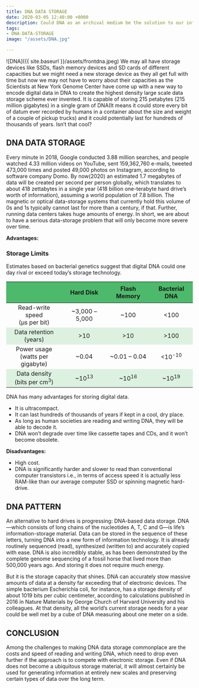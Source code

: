 ```yaml
---
title: DNA DATA STORAGE
date: 2020-03-05 12:40:00 +0000
description: Could DNA as an archival medium be the solution to our information overload?
tags:
- DNA-DATA-STORAGE
image: "/assets/DNA.jpg"

---
```

![DNA]({{ site.baseurl }}/assets/frontdna.jpeg)
We may all have storage devices like SSDs, flash memory devices and SD cards of different capacities
but we might need a new storage device as they all get full with time but now we may not have to worry about their capacities as the Scientists at New York Genome Center have come up with a new way to encode digital data in DNA to create the highest density large scale data storage scheme ever invented. 
It is capable of storing 215 petabytes (215 million gigabytes) in a single gram of DNA(It means it could store every bit of datum ever recorded by humans in a container about the size and weight of a couple of pickup trucks) and it could potentially last for hundreds of thousands of years. 
Isn’t that cool?

## DNA DATA STORAGE
Every minute in 2018, Google conducted 3.88 million searches, and people watched 4.33 million videos on YouTube, sent 159,362,760 e-mails, tweeted 473,000 times and posted 49,000 photos on Instagram, according to software company Domo. 
By now(2020) an estimated 1.7 megabytes of data will be created per second per person globally, which translates to about 418 zettabytes in a single year (418 billion one-terabyte hard drive’s worth of information), assuming a world population of 7.8 billion. 
The magnetic or optical data-storage systems that currently hold this volume of 0s and 1s typically cannot last for more than a century, if that. 
Further, running data centers takes huge amounts of energy. In short, we are about to have a serious data-storage problem that will only become more severe over time.

<p><strong>Advantages:</strong></p>
<h3>Storage Limits</h3>
<p>Estimates based on bacterial genetics suggest that digital DNA could one day rival or exceed today&#8217;s storage technology.</p>
<table width="100%" style="table-layout:fixed;">
<thead>
<tr>
<th style="padding:8px;background-color:#4CB96B;"></th>
<th style="padding:8px;background-color:#4CB96B;">Hard Disk</th>
<th style="padding:8px;background-color:#4CB96B;">Flash Memory</th>
<th style="padding:8px;background-color:#4CB96B;">Bacterial DNA</th>
</tr>
</thead>
<tbody>
<tr style="text-align:center;">
<td>Read-write speed<br />(µs per bit)</td>
<td>~3,000 &#8211; 5,000</td>
<td>~100</td>
<td><100</td>
</tr>
<tr style="text-align:center;">
<td style="background-color:rgba(173,223,182,0.4);">Data retention<br />(years)</td>
<td style="background-color:rgba(173,223,182,0.4);">>10</td>
<td style="background-color:rgba(173,223,182,0.4);">>10</td>
<td style="background-color:rgba(173,223,182,0.4);">>100</td>
</tr>
<tr style="text-align:center;">
<td>Power usage<br />(watts per gigabyte)</td>
<td>~0.04</td>
<td>~0.01 &#8211; 0.04</td>
<td><10<sup>-10</sup></td>
</tr>
<tr style="text-align:center;">
<td style="background-color:rgba(173,223,182,0.4);">Data density<br />(bits per cm<sup>3</sup>)</td>
<td style="background-color:rgba(173,223,182,0.4);">~10<sup>13</sup></td>
<td style="background-color:rgba(173,223,182,0.4);">~10<sup>16</sup></td>
<td style="background-color:rgba(173,223,182,0.4);">~10<sup>19</sup></td>
</tr>
</tbody>
</table>
<p>DNA has many advantages for storing digital data.</p>
<ul>
<li>It is ultracompact.</li>
<li>It can last hundreds of thousands of years if kept in a cool, dry place.</li>
<li>As long as human societies are reading and writing DNA, they will be able to decode it.</li>
<li>DNA won’t degrade over time like cassette tapes and CDs, and it won’t become obsolete.</li>
</ul>
<p><strong>Disadvantages:</strong></p>
<ul>
<li>High cost.</li>
<li>DNA is significantly harder and slower to read than conventional computer transistors i.e., in terms of access speed it is actually less RAM-like than our average computer SSD or spinning magnetic hard-drive.</li>
</ul>

## DNA PATTERN
An alternative to hard drives is progressing: DNA-based data storage. DNA—which consists of long chains of the nucleotides A, T, C and G—is life’s information-storage material. Data can be stored in the sequence of these letters, turning DNA into a new form of information technology. It is already routinely sequenced (read), synthesized (written to) and accurately copied with ease. DNA is also incredibly stable, as has been demonstrated by the complete genome sequencing of a fossil horse that lived more than 500,000 years ago. And storing it does not require much energy.

But it is the storage capacity that shines. DNA can accurately stow massive amounts of data at a density far exceeding that of electronic devices. The simple bacterium Escherichia coli, for instance, has a storage density of about 1019 bits per cubic centimeter, according to calculations published in 2016 in Nature Materials by George Church of Harvard University and his colleagues. At that density, all the world’s current storage needs for a year could be well met by a cube of DNA measuring about one meter on a side.

## CONCLUSION 
Among the challenges to making DNA data storage commonplace are the costs and speed of reading and writing DNA, which need to drop even further if the approach is to compete with electronic storage. Even if DNA does not become a ubiquitous storage material, it will almost certainly be used for generating information at entirely new scales and preserving certain types of data over the long term.
